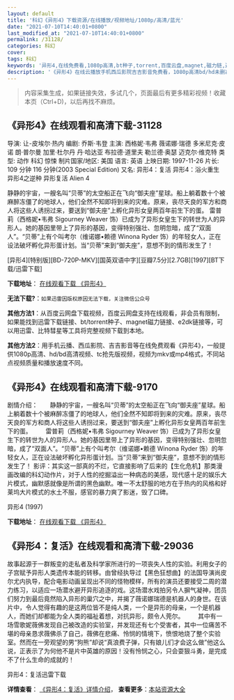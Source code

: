 ```yaml
---
layout: default
title: '科幻《异形4》下载资源/在线播放/视频地址/1080p/高清/蓝光'
date: "2021-07-10T14:40:01+0800"
last_modified_at: "2021-07-10T14:40:01+0800"
permalink: /31128/
categories: 科幻
cover:
tags: 科幻
keywords: '异形4,在线免费看,1080p高清,bt种子,torrent,百度云盘,magnet,磁力链,迅雷下载资源'
description: '《异形4》在线云播放手机西瓜影院吉吉影音免费看，1080p高清bd/hd未删减完整版和tc抢先枪版，mkv/mp4格式，附带bt/torrent种子、magnet/磁力链、百度云盘、网盘资源迅雷下载链接'
---
```


>内容采集生成，如果链接失效，多试几个，页面最后有更多精彩视频！收藏本页（Ctrl+D)，以后再找不麻烦。


## 《异形4》在线观看和高清下载-31128

导演: 让-皮埃尔·热内 编剧: 乔斯·韦登 主演: 西格妮·韦弗 薇诺娜·瑞德 多米尼克·皮诺 朗·普尔曼 加里·杜尔丹 丹·哈达亚 布拉德·道里夫 勒兰德·奥瑟 迈克尔·维克特 类型: 动作 科幻 惊悚 制片国家/地区: 美国 语言: 英语 上映日期: 1997-11-26 片长: 109 分钟 116 分钟(2003 Special Edition) 又名: 异形4：复活 异形4：浴火重生 异形4之逆种 异形复活 Alien 4

静静的宇宙，一艘名叫“贝蒂”的太空船正在飞向“御夫座”星球。船上躺着数十个被麻醉冻僵了的地球人，他们全然不知即将到来的灾难。原来，丧尽天良的军方和商人将这些人诱拐过来，要送到“御夫座”上孵化异形女皇两百年前生下的蛋。 雷普莉（西格妮•韦弗 Sigourney Weaver 饰）已成为了异形女皇生下的转世为人的异形人。她的基因里带上了异形的基因，变得特别强壮、忽明忽暗，成了“双面人”。“贝蒂”上有个叫考尔（维诺娜•赖德 Winona Ryder 饰）的年轻女人，正在设法破坏孵化异形蛋计划。当“贝蒂”来到“御夫座”，意想不到的情形发生了！


[异形4][特别版][BD-720P-MKV][国英双语中字][豆瓣7.5分][2.7GB][1997][BT下载/迅雷下载]

**下载地址**： [在线观看下载 《异形4》](https://www.btdx8.com/torrent/alien_resurrection_1997.html) 


**无法下载?**：`如果迅雷因版权原因无法下载，关注微信公众号 `

**其他方法1**：从百度云网盘下载视频，百度云网盘支持在线观看，非会员有限制，如果能找到迅雷下载链接、bt/torrent种子、magnet磁力链接、e2dk链接等，可以用迅雷、比特彗星等工具将完整视频下载到本地。

**其他方法2**：用手机云播、西瓜影院、吉吉影音等在线免费观看《异形4》，一般提供1080p高清、hd/bd高清视频、tc抢先版视频，视频为mkv或mp4格式，不同站点视频质量和播放速度不同。


## 《异形4》在线观看和高清下载-9170

剧情介绍：　　静静的宇宙，一艘名叫“贝蒂”的太空船正在飞向“御夫座”星球。船上躺着数十个被麻醉冻僵了的地球人，他们全然不知即将到来的灾难。原来，丧尽天良的军方和商人将这些人诱拐过来，要送到“御夫座”上孵化异形女皇两百年前生下的蛋。 　　雷普莉（西格妮•韦弗 Sigourney Weaver 饰）已成为了异形女皇生下的转世为人的异形人。她的基因里带上了异形的基因，变得特别强壮、忽明忽暗，成了“双面人”。“贝蒂”上有个叫考尔（维诺娜•赖德 Winona Ryder 饰）的年轻女人，正在设法破坏孵化异形蛋计划。当“贝蒂”来到“御夫座”，意想不到的情形发生了！ 影评：其实这一部真的不烂，它直接影响了后来的【生化危机】那类漫画改编的科幻动作片，对于人性的挖掘溢出一种病态的美感，现代感十足的娱乐大片模式，幽默感就像是所谓的黑色幽默。唯一不太舒服的地方在于热内的风格和好莱坞大片模式的水土不服，感官的暴力爽了影迷，毁了口碑。


异形4 (1997)

**下载地址**： [在线观看下载 《异形4》](https://www.btbtdy.me/btdy/dy9850.html) 


## 《异形4：复活》在线观看和高清下载-29036

故事起源于一群叛变的走私者及科学家所进行的一项丧失人性的实验。利用女子的子宫赋予异形人类遗传本能的转移。由曾经执导过【黑色狂想曲】的法国导演尚皮尔尤内执导，配合电影动画呈现出不同的怪物模样，所有的演员还要接受二周的潜力练习，以适应一场潜水避开异形追逐的戏。这场潜水戏拍另令人摒气凝神，团员们努力到最后竟然陷入异形的巢穴之中，并揭了薇诺娜瑞德是机器人的身世。在该片中，令人觉得有趣的是这两位皆不是纯人类，一个是异形的母亲，一个是机器人，而她们却都能为全人类的福祉着想，对抗异形，颇令人莞尔。 　　其中有一场雪歌妮薇佛发现自己被改造的实验室，并发现还有七个受害者，其中一位痛苦不堪的母亲恳求薇佛杀了自己，薇佛在悲痛、怜悯的情境下，愤恨地烧了整个实验室。然而在一旁观望的男&ldquo;狗熊”却说“真浪费子弹，只有娘儿们才会这么做”他这么说，正表示了为何他不是片中英雄的原因！没有怜悯之心，只会耍狠斗勇，是完成不了什么生命的成就的！


异形4：复活迅雷下载

**详情查看**： [《异形4：复活》详情介绍](/movie/29036/)， **查看更多**：[本站资源大全](/movie/t/all/)

